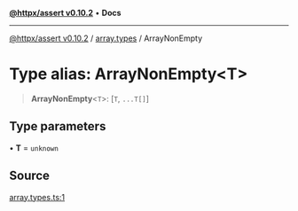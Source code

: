 [**@httpx/assert v0.10.2**](../../README.md) • **Docs**

***

[@httpx/assert v0.10.2](../../README.md) / [array.types](../README.md) / ArrayNonEmpty

# Type alias: ArrayNonEmpty\<T\>

> **ArrayNonEmpty**\<`T`\>: [`T`, `...T[]`]

## Type parameters

• **T** = `unknown`

## Source

[array.types.ts:1](https://github.com/belgattitude/httpx/blob/c2b4400d3e1e7ce81677911e5629c323b752b635/packages/assert/src/array.types.ts#L1)
